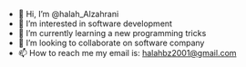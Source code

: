 - 👋 Hi, I’m @halah_Alzahrani
- 👀 I’m interested in software development 
- 🌱 I’m currently learning a new programming tricks 
- 💞️ I’m looking to collaborate on software company 
- 📫 How to reach me my email is: halahbz2001@gmail.com

<!---
halahbz/halahbz is a ✨ special ✨ repository because its `README.md` (this file) appears on your GitHub profile.
You can click the Preview link to take a look at your changes.
--->
